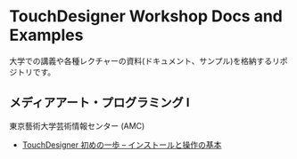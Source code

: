 # TouchDesigner Workshop Docs and Examples
大学での講義や各種レクチャーの資料(ドキュメント、サンプル)を格納するリポジトリです。

## メディアアート・プログラミング I

東京藝術大学芸術情報センター (AMC)

- [TouchDesigner 初めの一歩 – インストールと操作の基本](./docs/geidai-mediaart/01_introduction.md)

